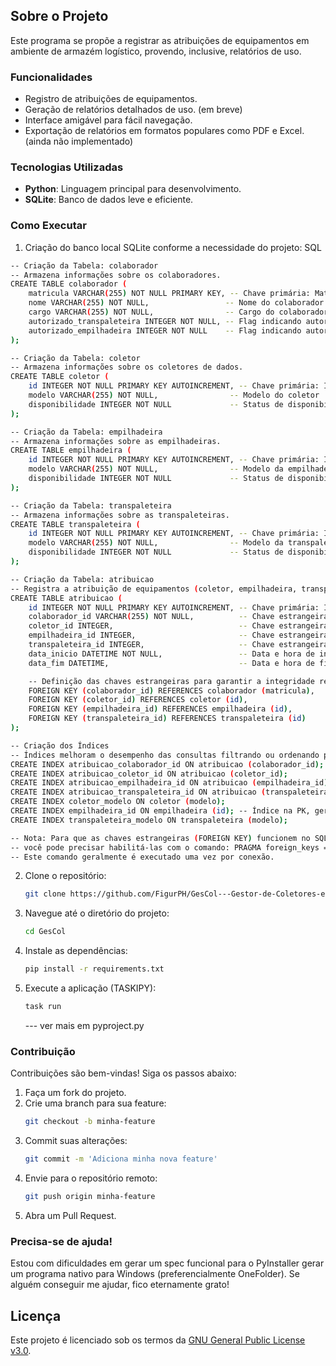 ## Sobre o Projeto

Este programa se propõe a registrar as atribuições de equipamentos em ambiente de armazém logístico, provendo, inclusive, relatórios de uso.

### Funcionalidades

- Registro de atribuições de equipamentos.
- Geração de relatórios detalhados de uso. (em breve)
- Interface amigável para fácil navegação.
- Exportação de relatórios em formatos populares como PDF e Excel. (ainda não implementado)

### Tecnologias Utilizadas

- **Python**: Linguagem principal para desenvolvimento.
- **SQLite**: Banco de dados leve e eficiente.


### Como Executar
1. Criação do banco local SQLite conforme a necessidade do projeto:
SQL
```bash
-- Criação da Tabela: colaborador
-- Armazena informações sobre os colaboradores.
CREATE TABLE colaborador (
    matricula VARCHAR(255) NOT NULL PRIMARY KEY, -- Chave primária: Matrícula única do colaborador
    nome VARCHAR(255) NOT NULL,                 -- Nome do colaborador
    cargo VARCHAR(255) NOT NULL,                -- Cargo do colaborador
    autorizado_transpaleteira INTEGER NOT NULL, -- Flag indicando autorização para transpaleteira (0=Não, 1=Sim)
    autorizado_empilhadeira INTEGER NOT NULL    -- Flag indicando autorização para empilhadeira (0=Não, 1=Sim)
);

-- Criação da Tabela: coletor
-- Armazena informações sobre os coletores de dados.
CREATE TABLE coletor (
    id INTEGER NOT NULL PRIMARY KEY AUTOINCREMENT, -- Chave primária: ID único do coletor (auto-incremento)
    modelo VARCHAR(255) NOT NULL,                -- Modelo do coletor
    disponibilidade INTEGER NOT NULL             -- Status de disponibilidade (ex: 1=Disponível, 0=Indisponível)
);

-- Criação da Tabela: empilhadeira
-- Armazena informações sobre as empilhadeiras.
CREATE TABLE empilhadeira (
    id INTEGER NOT NULL PRIMARY KEY AUTOINCREMENT, -- Chave primária: ID único da empilhadeira (auto-incremento)
    modelo VARCHAR(255) NOT NULL,                -- Modelo da empilhadeira
    disponibilidade INTEGER NOT NULL             -- Status de disponibilidade (ex: 1=Disponível, 0=Indisponível)
);

-- Criação da Tabela: transpaleteira
-- Armazena informações sobre as transpaleteiras.
CREATE TABLE transpaleteira (
    id INTEGER NOT NULL PRIMARY KEY AUTOINCREMENT, -- Chave primária: ID único da transpaleteira (auto-incremento)
    modelo VARCHAR(255) NOT NULL,                -- Modelo da transpaleteira
    disponibilidade INTEGER NOT NULL             -- Status de disponibilidade (ex: 1=Disponível, 0=Indisponível)
);

-- Criação da Tabela: atribuicao
-- Registra a atribuição de equipamentos (coletor, empilhadeira, transpaleteira) a colaboradores.
CREATE TABLE atribuicao (
    id INTEGER NOT NULL PRIMARY KEY AUTOINCREMENT, -- Chave primária: ID único da atribuição (auto-incremento)
    colaborador_id VARCHAR(255) NOT NULL,          -- Chave estrangeira referenciando colaborador(matricula)
    coletor_id INTEGER,                            -- Chave estrangeira referenciando coletor(id)
    empilhadeira_id INTEGER,                       -- Chave estrangeira referenciando empilhadeira(id)
    transpaleteira_id INTEGER,                     -- Chave estrangeira referenciando transpaleteira(id)
    data_inicio DATETIME NOT NULL,                 -- Data e hora de início da atribuição
    data_fim DATETIME,                             -- Data e hora de fim da atribuição (pode ser NULL se ativa)

    -- Definição das chaves estrangeiras para garantir a integridade referencial
    FOREIGN KEY (colaborador_id) REFERENCES colaborador (matricula),
    FOREIGN KEY (coletor_id) REFERENCES coletor (id),
    FOREIGN KEY (empilhadeira_id) REFERENCES empilhadeira (id),
    FOREIGN KEY (transpaleteira_id) REFERENCES transpaleteira (id)
);

-- Criação dos Índices
-- Índices melhoram o desempenho das consultas filtrando ou ordenando por estas colunas.
CREATE INDEX atribuicao_colaborador_id ON atribuicao (colaborador_id);
CREATE INDEX atribuicao_coletor_id ON atribuicao (coletor_id);
CREATE INDEX atribuicao_empilhadeira_id ON atribuicao (empilhadeira_id);
CREATE INDEX atribuicao_transpaleteira_id ON atribuicao (transpaleteira_id);
CREATE INDEX coletor_modelo ON coletor (modelo);
CREATE INDEX empilhadeira_id ON empilhadeira (id); -- Índice na PK, geralmente redundante mas presente na imagem
CREATE INDEX transpaleteira_modelo ON transpaleteira (modelo);

-- Nota: Para que as chaves estrangeiras (FOREIGN KEY) funcionem no SQLite,
-- você pode precisar habilitá-las com o comando: PRAGMA foreign_keys = ON;
-- Este comando geralmente é executado uma vez por conexão.
```

2. Clone o repositório:
    ```bash
    git clone https://github.com/FigurPH/GesCol---Gestor-de-Coletores-e-Equipamentos-Log-sitcos.git GesCol
    ```
3. Navegue até o diretório do projeto:
    ```bash
    cd GesCol
    ```
4. Instale as dependências:
    ```bash
    pip install -r requirements.txt
    ```
5. Execute a aplicação (TASKIPY):
    ```bash
    task run
    ```
    --- ver mais em pyproject.py

### Contribuição

Contribuições são bem-vindas! Siga os passos abaixo:

1. Faça um fork do projeto.
2. Crie uma branch para sua feature:
    ```bash
    git checkout -b minha-feature
    ```
3. Commit suas alterações:
    ```bash
    git commit -m 'Adiciona minha nova feature'
    ```
4. Envie para o repositório remoto:
    ```bash
    git push origin minha-feature
    ```
5. Abra um Pull Request.

### Precisa-se de ajuda!

Estou com dificuldades em gerar um spec funcional para o PyInstaller gerar um programa nativo para Windows (preferencialmente OneFolder). Se alguém conseguir me ajudar, fico eternamente grato!

## Licença

Este projeto é licenciado sob os termos da [GNU General Public License v3.0](LICENSE).

